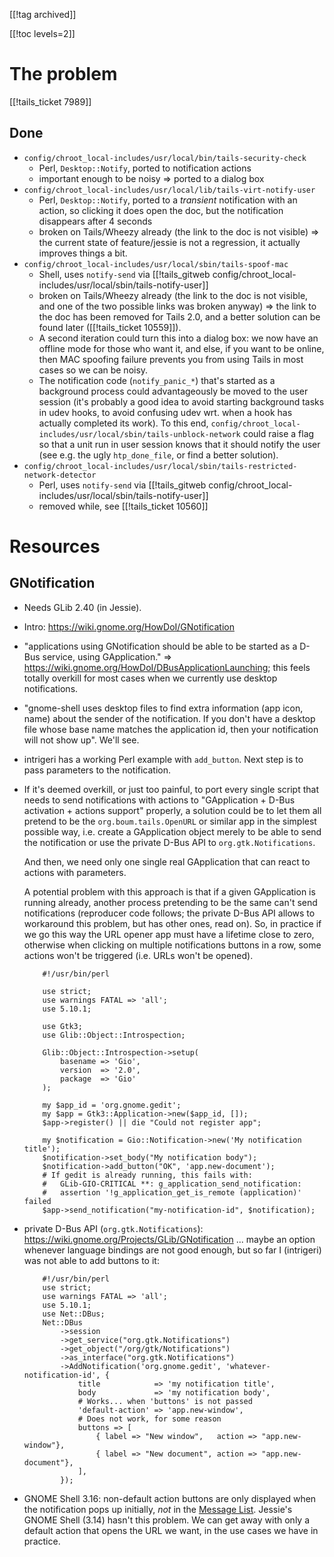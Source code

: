 [[!tag archived]]

[[!toc levels=2]]

# The problem

[[!tails_ticket 7989]]

## Done

* `config/chroot_local-includes/usr/local/bin/tails-security-check`
  - Perl, `Desktop::Notify`, ported to notification actions
  - important enough to be noisy ⇒ ported to a dialog box
* `config/chroot_local-includes/usr/local/lib/tails-virt-notify-user`
  - Perl, `Desktop::Notify`, ported to a *transient* notification with
    an action, so clicking it does open the doc, but the notification
    disappears after 4 seconds
  - broken on Tails/Wheezy already (the link to the doc is not visible)
    ⇒ the current state of feature/jessie is not a regression, it
    actually improves things a bit.
* `config/chroot_local-includes/usr/local/sbin/tails-spoof-mac`
  - Shell, uses `notify-send` via
    [[!tails_gitweb config/chroot_local-includes/usr/local/sbin/tails-notify-user]]
  - broken on Tails/Wheezy already (the link to the doc is not
    visible, and one of the two possible links was broken anyway) ⇒
    the link to the doc has been removed for Tails 2.0, and a better
    solution can be found later ([[!tails_ticket 10559]]).
  - A second iteration could turn this into
    a dialog box: we now have an offline mode for those who want it,
    and else, if you want to be online, then MAC spoofing failure
    prevents you from using Tails in most cases so we can be noisy.
  - The notification code (`notify_panic_*`) that's started as
    a background process could advantageously be moved to the user
    session (it's probably a good idea to avoid starting background
    tasks in udev hooks, to avoid confusing udev wrt. when a hook has
    actually completed its work). To this end,
    `config/chroot_local-includes/usr/local/sbin/tails-unblock-network`
    could raise a flag so that a unit run in user session knows that
    it should notify the user (see e.g. the ugly `htp_done_file`, or
    find a better solution).
* `config/chroot_local-includes/usr/local/sbin/tails-restricted-network-detector`
  - Perl, uses `notify-send` via
    [[!tails_gitweb config/chroot_local-includes/usr/local/sbin/tails-notify-user]]
  - removed while, see [[!tails_ticket 10560]]


# Resources

## GNotification

* Needs GLib 2.40 (in Jessie).

* Intro: <https://wiki.gnome.org/HowDoI/GNotification>

* "applications using GNotification should be able to be started as
  a D-Bus service, using GApplication." =>
  <https://wiki.gnome.org/HowDoI/DBusApplicationLaunching>; this feels
  totally overkill for most cases when we currently use
  desktop notifications.

* "gnome-shell uses desktop files to find extra information (app icon,
  name) about the sender of the notification. If you don't have
  a desktop file whose base name matches the application id, then your
  notification will not show up". We'll see.

* intrigeri has a working Perl example with `add_button`. Next step is
  to pass parameters to the notification.

* If it's deemed overkill, or just too painful, to port every single
  script that needs to send notifications with actions to
  "GApplication + D-Bus activation + actions support" properly,
  a solution could be to let them all pretend to be the
  `org.boum.tails.OpenURL` or similar app in the simplest possible
  way, i.e. create a GApplication object merely to be able to send the
  notification or use the private D-Bus API to
  `org.gtk.Notifications`.
  
  And then, we need only one single real GApplication that can react
  to actions with parameters.
  
  A potential problem with this approach is that if a given
  GApplication is running already, another process pretending to be
  the same can't send notifications (reproducer code follows; the
  private D-Bus API allows to workaround this problem, but has other
  ones, read on). So, in practice if we go this way the URL opener app
  must have a lifetime close to zero, otherwise when clicking on
  multiple notifications buttons in a row, some actions won't be
  triggered (i.e. URLs won't be opened).
  
          #!/usr/bin/perl
          
          use strict;
          use warnings FATAL => 'all';
          use 5.10.1;
          
          use Gtk3;
          use Glib::Object::Introspection;
          
          Glib::Object::Introspection->setup(
              basename => 'Gio',
              version  => '2.0',
              package  => 'Gio'
          );
          
          my $app_id = 'org.gnome.gedit';
          my $app = Gtk3::Application->new($app_id, []);
          $app->register() || die "Could not register app";
          
          my $notification = Gio::Notification->new('My notification title');
          $notification->set_body("My notification body");
          $notification->add_button("OK", 'app.new-document');
          # If gedit is already running, this fails with:
          #   GLib-GIO-CRITICAL **: g_application_send_notification:
          #   assertion '!g_application_get_is_remote (application)' failed
          $app->send_notification("my-notification-id", $notification);

* private D-Bus API (`org.gtk.Notifications`):
  <https://wiki.gnome.org/Projects/GLib/GNotification> ... maybe an
  option whenever language bindings are not good enough, but so far
  I (intrigeri) was not able to add buttons to it:

          #!/usr/bin/perl
          use strict;
          use warnings FATAL => 'all';
          use 5.10.1;
          use Net::DBus;
          Net::DBus
              ->session
              ->get_service("org.gtk.Notifications")
              ->get_object("/org/gtk/Notifications")
              ->as_interface("org.gtk.Notifications")
              ->AddNotification('org.gnome.gedit', 'whatever-notification-id', {
                  title            => 'my notification title',
                  body             => 'my notification body',
                  # Works... when 'buttons' is not passed
                  'default-action' => 'app.new-window',
                  # Does not work, for some reason
                  buttons => [
                      { label => "New window",   action => "app.new-window"},
                      { label => "New document", action => "app.new-document"},
                  ],
              });

* GNOME Shell 3.16: non-default action buttons are only displayed when
  the notification pops up initially, _not_ in the [Message
  List](https://wiki.gnome.org/Design/OS/Notifications/#Message_List).
  Jessie's GNOME Shell (3.14) hasn't this problem. We can get away
  with only a default action that opens the URL we want, in the use
  cases we have in practice.
